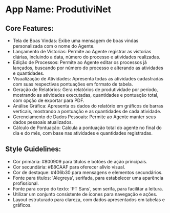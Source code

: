 # **App Name**: ProdutiviNet

## Core Features:

- Tela de Boas Vindas: Exibe uma mensagem de boas vindas personalizada com o nome do Agente.
- Lançamento de Vistorias: Permite ao Agente registrar as vistorias diárias, incluindo a data, número do processo e atividades realizadas.
- Edição de Processos: Permite ao Agente editar os processos já lançados, buscando por número do processo e alterando as atividades e quantidades.
- Visualização de Atividades: Apresenta todas as atividades cadastradas com suas respectivas pontuações em formato de tabela.
- Geração de Relatórios: Gera relatórios de produtividade por período, mostrando as atividades executadas, quantidades e pontuação total, com opção de exportar para PDF.
- Análise Gráfica: Apresenta os dados do relatório em gráficos de barras verticais, mostrando a pontuação e as quantidades de cada atividade.
- Gerenciamento de Dados Pessoais: Permite ao Agente manter seus dados pessoais atualizados.
- Cálculo de Pontuação: Calcula a pontuação total do agente no final do dia e do mês, com base nas atividades e quantidades registradas.

## Style Guidelines:

- Cor primária: #800909 para títulos e botões de ação principais.
- Cor secundária: #E8CAAF para oferecer alívio visual.
- Cor de destaque: #406b30 para mensagens e elementos secundários.
- Fonte para títulos: 'Alegreya', serifada, para estabelecer uma aparência profissional.
- Fonte para corpo do texto: 'PT Sans', sem serifa, para facilitar a leitura.
- Utilizar um conjunto consistente de ícones para navegação e ações.
- Layout estruturado para clareza, com dados apresentados em tabelas e gráficos.